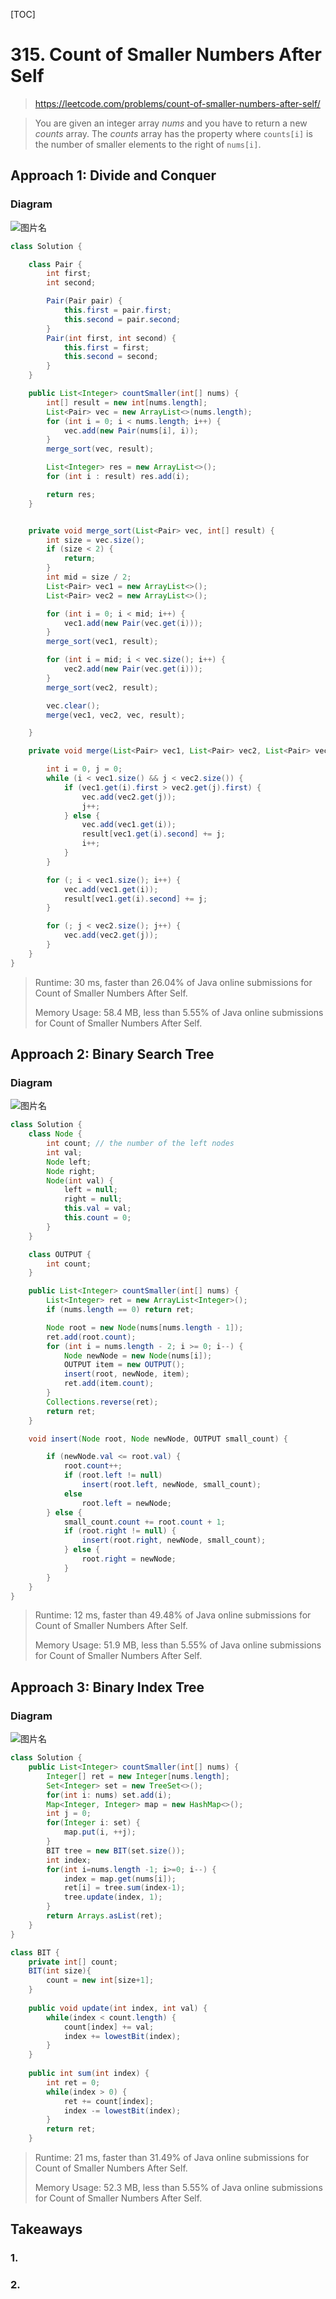 [TOC]

# 315. Count of Smaller Numbers After Self

> https://leetcode.com/problems/count-of-smaller-numbers-after-self/

> You are given an integer array *nums* and you have to return a new *counts* array. The *counts* array has the property where `counts[i]` is the number of smaller elements to the right of `nums[i]`.



## Approach 1:  Divide and Conquer

### Diagram

![图片名](images/315.1.png)

```java
class Solution {

    class Pair {
        int first;
        int second;

        Pair(Pair pair) {
            this.first = pair.first;
            this.second = pair.second;
        }
        Pair(int first, int second) {
            this.first = first;
            this.second = second;
        }
    }

    public List<Integer> countSmaller(int[] nums) {
        int[] result = new int[nums.length];
        List<Pair> vec = new ArrayList<>(nums.length);
        for (int i = 0; i < nums.length; i++) {
            vec.add(new Pair(nums[i], i));
        }
        merge_sort(vec, result);

        List<Integer> res = new ArrayList<>();
        for (int i : result) res.add(i);

        return res;
    }


    private void merge_sort(List<Pair> vec, int[] result) {
        int size = vec.size();
        if (size < 2) {
            return;
        }
        int mid = size / 2;
        List<Pair> vec1 = new ArrayList<>();
        List<Pair> vec2 = new ArrayList<>();

        for (int i = 0; i < mid; i++) {
            vec1.add(new Pair(vec.get(i)));
        }
        merge_sort(vec1, result);

        for (int i = mid; i < vec.size(); i++) {
            vec2.add(new Pair(vec.get(i)));
        }
        merge_sort(vec2, result);

        vec.clear();
        merge(vec1, vec2, vec, result);

    }

    private void merge(List<Pair> vec1, List<Pair> vec2, List<Pair> vec, int[] result) {

        int i = 0, j = 0;
        while (i < vec1.size() && j < vec2.size()) {
            if (vec1.get(i).first > vec2.get(j).first) {
                vec.add(vec2.get(j));
                j++;
            } else {
                vec.add(vec1.get(i));
                result[vec1.get(i).second] += j;
                i++;
            }
        }

        for (; i < vec1.size(); i++) {
            vec.add(vec1.get(i));
            result[vec1.get(i).second] += j;
        }

        for (; j < vec2.size(); j++) {
            vec.add(vec2.get(j));
        }
    }
}

```

>Runtime: 30 ms, faster than 26.04% of Java online submissions for Count of Smaller Numbers After Self.
>
>Memory Usage: 58.4 MB, less than 5.55% of Java online submissions for Count of Smaller Numbers After Self.



## Approach 2:  Binary Search Tree

### Diagram

![图片名](images/315.2.png)



```java
class Solution {
    class Node {
        int count; // the number of the left nodes
        int val;
        Node left;
        Node right;
        Node(int val) {
            left = null;
            right = null;
            this.val = val;
            this.count = 0;
        }
    }

    class OUTPUT {
        int count;
    }

    public List<Integer> countSmaller(int[] nums) {
        List<Integer> ret = new ArrayList<Integer>();
        if (nums.length == 0) return ret;

        Node root = new Node(nums[nums.length - 1]);
        ret.add(root.count);
        for (int i = nums.length - 2; i >= 0; i--) {
            Node newNode = new Node(nums[i]);
            OUTPUT item = new OUTPUT();
            insert(root, newNode, item);
            ret.add(item.count);
        }
        Collections.reverse(ret);
        return ret;
    }

    void insert(Node root, Node newNode, OUTPUT small_count) {

        if (newNode.val <= root.val) {
            root.count++;
            if (root.left != null)
                insert(root.left, newNode, small_count);
            else
                root.left = newNode;
        } else {
            small_count.count += root.count + 1;
            if (root.right != null) {
                insert(root.right, newNode, small_count);
            } else {
                root.right = newNode;
            }
        }
    }
}
```

> Runtime: 12 ms, faster than 49.48% of Java online submissions for Count of Smaller Numbers After Self.
>
> Memory Usage: 51.9 MB, less than 5.55% of Java online submissions for Count of Smaller Numbers After Self.



## Approach 3:  Binary Index Tree

### Diagram

![图片名](images/315.3.png)

```java
class Solution {
    public List<Integer> countSmaller(int[] nums) {
        Integer[] ret = new Integer[nums.length];
        Set<Integer> set = new TreeSet<>();
        for(int i: nums) set.add(i);
        Map<Integer, Integer> map = new HashMap<>();
        int j = 0;
        for(Integer i: set) {
            map.put(i, ++j);
        }        
        BIT tree = new BIT(set.size());
        int index;
        for(int i=nums.length -1; i>=0; i--) {
            index = map.get(nums[i]);
            ret[i] = tree.sum(index-1);
            tree.update(index, 1);
        } 
        return Arrays.asList(ret);
    }
}

class BIT {
    private int[] count;
    BIT(int size){
        count = new int[size+1];
    }
    
    public void update(int index, int val) {        
        while(index < count.length) {
            count[index] += val;
            index += lowestBit(index);
        }
    }
    
    public int sum(int index) {
        int ret = 0;
        while(index > 0) {
            ret += count[index];
            index -= lowestBit(index);
        }
        return ret;
    }
```

>Runtime: 21 ms, faster than 31.49% of Java online submissions for Count of Smaller Numbers After Self.
>
>Memory Usage: 52.3 MB, less than 5.55% of Java online submissions for Count of Smaller Numbers After Self.



## Takeaways

### 1. 

### 2.





